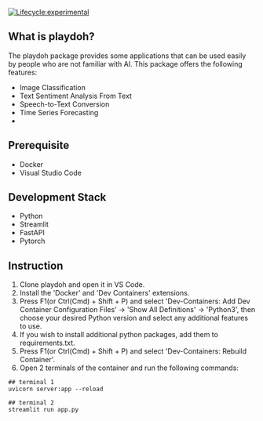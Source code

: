 <!-- badges: start -->
[![Lifecycle:experimental](https://img.shields.io/badge/lifecycle-experimental-orange.svg)](https://lifecycle.r-lib.org/articles/stages.html#experimental)
<!-- badges: end -->
## What is playdoh?
The playdoh package provides some applications that can be used easily by people who are not familiar with AI. This package offers the following features:

- Image Classification
- Text Sentiment Analysis From Text
- Speech-to-Text Conversion
- Time Series Forecasting
- 
## Prerequisite
- Docker
- Visual Studio Code

## Development Stack
- Python
- Streamlit
- FastAPI
- Pytorch

## Instruction
1. Clone playdoh and open it in VS Code.
2. Install the 'Docker' and 'Dev Containers' extensions.
3. Press F1(or Ctrl(Cmd) + Shift + P) and select 'Dev-Containers: Add Dev Container Configuration Files' -> 'Show All Definitions' -> 'Python3', then choose your desired Python version and select any additional features to use.
4. If you wish to install additional python packages, add them to requirements.txt.
5. Press F1(or Ctrl(Cmd) + Shift + P) and select 'Dev-Containers: Rebuild Container'.
6. Open 2 terminals of the container and run the following commands:
```
## terminal 1
uvicorn server:app --reload
```
```
## terminal 2
streamlit run app.py
```
 
